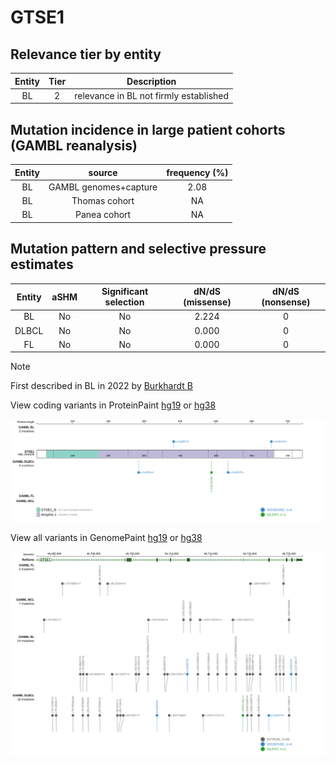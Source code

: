 # GTSE1

## Relevance tier by entity

|Entity|Tier|Description                           |
|:------:|:----:|--------------------------------------|
|BL    |2   |relevance in BL not firmly established|

## Mutation incidence in large patient cohorts (GAMBL reanalysis)

|Entity|source               |frequency (%)|
|:------:|:---------------------:|:-------------:|
|BL    |GAMBL genomes+capture|2.08         |
|BL    |Thomas cohort        |  NA         |
|BL    |Panea cohort         |  NA         |

## Mutation pattern and selective pressure estimates

|Entity|aSHM|Significant selection|dN/dS (missense)|dN/dS (nonsense)|
|:------:|:----:|:---------------------:|:----------------:|:----------------:|
|BL    |No  |No                   |2.224           |0               |
|DLBCL |No  |No                   |0.000           |0               |
|FL    |No  |No                   |0.000           |0               |


> [!NOTE]
> First described in BL in 2022 by [Burkhardt B](https://pubmed.ncbi.nlm.nih.gov/35794096)


View coding variants in ProteinPaint [hg19](https://www.bcgsc.ca/downloads/morinlab/GAMBL/test/genes/GTSE1_protein.html)  or [hg38](https://www.bcgsc.ca/downloads/morinlab/GAMBL/test/genes/GTSE1_protein_hg38.html)

![image](images/proteinpaint/GTSE1_NM_016426.svg)

View all variants in GenomePaint [hg19](https://www.bcgsc.ca/downloads/morinlab/GAMBL/test/genes/GTSE1.html)  or [hg38](https://www.bcgsc.ca/downloads/morinlab/GAMBL/test/genes/GTSE1_hg38.html)

![image](images/proteinpaint/GTSE1.svg)

